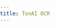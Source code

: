 ```yaml
---
title: TonAI OCR
---
```


<style>
  /* Example: set a background color and/or image for the entire page */
  body {
    /* background-color: #f0f0f0; */
    
    background: url('https://wallpapercat.com/w/full/6/4/d/190477-3840x2160-desktop-4k-galaxy-wallpaper.jpg') no-repeat center center;
    background-size: cover;
   
    
    margin: 0;
    padding: 0;
    font-family: sans-serif;
  }
</style>

<script
	type="module"
	src="https://gradio.s3-us-west-2.amazonaws.com/4.44.0/gradio.js"
></script>

<gradio-app src="https://tungedng2710-tonai-ocr.hf.space"></gradio-app>